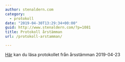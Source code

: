 ```yaml
---
author: stenaldern.com
category:
  - protokoll
date: "2019-04-30T13:29:34+00:00"
guid: http://www.stenaldern.com/?p=1081
title: Protokoll årstämman
url: /protokoll-arstamman/

---
```

[Här](/wp-content/uploads/2019/04/protokoll_arsmotet_20190423.pdf) kan du läsa protokollet från årsstämman 2019-04-23
